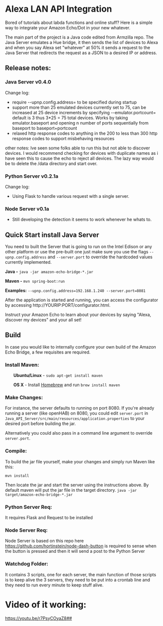 # Alexa LAN API Integration

Bored of tutorials about labda functions and online stuff?
Here is a simple way to integrate your Amazon Echo/Dot in your new whatever.

The main part of the project is a Java code edited from Armzilla repo.
The Java Server emulates a Hue bridge, it then sends the list of devices to Alexa and when you say Alexa set "whatever" at 50% it sends a request to the Java Server that redirects the request as a JSON to a desired IP or address.

## Release notes:

### Java Server  v0.4.0

Change log:

* require --upnp.config.address= to be specified during startup
* support more than 25 emulated devices currently set to 75, can be increased at 25 device increments by specifying --emulator.portcount= default is 3 thus 3*25 = 75 total devices. Works by taking emulator.baseport and opening n number of ports sequentially from baseport to baseport+portcount
* relaxed http response codes to anything in the 200 to less than 300 http response codes to support misbehaving resources

other notes:
Ive seen some folks able to run this but not able to discover devices. I would recommend checking for devices with duplicate names as i have seen this to cause the echo to reject all devices. The lazy way would be to delete the /data directory and start over.

### Python Server  v0.2.1a

Change log:

* Using Flask to handle various request with a single server.

### Node Server  v0.1a

* Still developing the detection it seems to work whenever he whats to.


## Quick Start install Java Server

You need to built the Server that is going to run on the Intel Edison or any other platform or use the pre-built one just make sure you use the flags ```--upnp.config.address``` and ```--server.port``` to override the hardcoded values currently implemented.

**Java -** ```java -jar amazon-echo-bridge-*.jar```

**Maven -** ```mvn spring-boot:run```

**Examples:** ``--upnp.config.address=192.168.1.240 --server.port=8081``

After the application is started and running, you can access the configurator by accessing http://YOURIP:PORT/configurator.html. 

Instruct your Amazon Echo to learn about your devices by saying "Alexa, discover my devices" and your all set!

## Build

In case you would like to internally configure your own build of the Amazon Echo Bridge, a few requisites are required.

### Install Maven: 

&nbsp;&nbsp;&nbsp;&nbsp;&nbsp;&nbsp; **Ubuntu/Linux** - ```sudo apt-get install maven```

&nbsp;&nbsp;&nbsp;&nbsp;&nbsp;&nbsp; 
**OS X** - Install [Homebrew](http://brew.sh/) and run ```brew install maven```

### Make Changes:
For instance, the server defaults to running on port 8080. If you're already running a server (like openHAB) on 8080, you could edit ```server.port``` in ```Java_API_Server/src/main/resources/application.properties``` to your desired port before building the jar. 

Alternatively you could also pass in a command line argument to override ```server.port```.

### Compile:
To build the jar file yourself, make your changes and simply run Maven like this:
```
mvn install
```

Then locate the jar and start the server using the instructions above. By default maven will put the jar file in the target directory. ```java -jar target/amazon-echo-bridge-*.jar``` 

### Python Server Req:

It requires Flask and Request to be installed

### Node Server Req:

Node Server is based on this repo here https://github.com/hortinstein/node-dash-button
is required to sense when the button is pressed and then it will send a post to the Python Server

### Watchdog Folder:

It contains 3 scripts, one for each server, the main function of those scripts is to keep alive the 3 servers, they need to be put into a crontab line and they need to run every minute to keep stuff alive.

# Video of it working:

https://youtu.be/r7PsyCOyaZ8##






